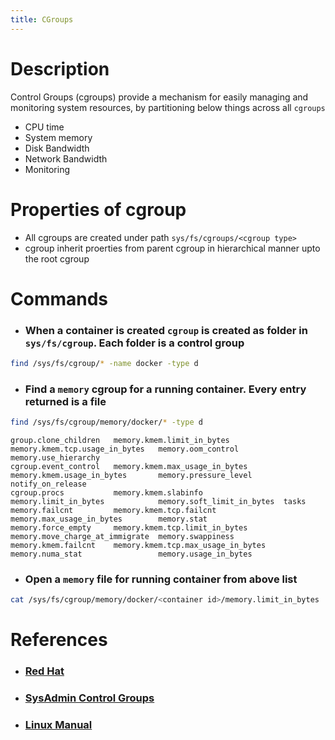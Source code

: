 ```yaml
---
title: CGroups
---
```


# Description
Control Groups (cgroups) provide a mechanism for easily managing and monitoring system resources, by partitioning below things across all `cgroups`
- CPU time
- System memory
- Disk Bandwidth
- Network Bandwidth
- Monitoring

# Properties of cgroup
- All cgroups are created under path `sys/fs/cgroups/<cgroup type>`
- cgroup inherit proerties from parent cgroup in hierarchical manner upto the root cgroup

# Commands  
- ### When a container is created `cgroup` is created as folder in `sys/fs/cgroup`. Each folder is a control group
```bash
find /sys/fs/cgroup/* -name docker -type d
```

- ### Find a `memory` cgroup for a running container. Every entry returned is a file
```bash
find /sys/fs/cgroup/memory/docker/* -type d
```
```
group.clone_children   memory.kmem.limit_in_bytes          memory.kmem.tcp.usage_in_bytes   memory.oom_control          memory.use_hierarchy
cgroup.event_control   memory.kmem.max_usage_in_bytes      memory.kmem.usage_in_bytes       memory.pressure_level       notify_on_release
cgroup.procs           memory.kmem.slabinfo                memory.limit_in_bytes            memory.soft_limit_in_bytes  tasks
memory.failcnt         memory.kmem.tcp.failcnt             memory.max_usage_in_bytes        memory.stat
memory.force_empty     memory.kmem.tcp.limit_in_bytes      memory.move_charge_at_immigrate  memory.swappiness
memory.kmem.failcnt    memory.kmem.tcp.max_usage_in_bytes  memory.numa_stat                 memory.usage_in_bytes
```

- ### Open a `memory` file for running container from above list
```bash
cat /sys/fs/cgroup/memory/docker/<container id>/memory.limit_in_bytes
```

# References
- ### [Red Hat](https://www.redhat.com/sysadmin/cgroups-part-one)
- ### [SysAdmin Control Groups](https://sysadmincasts.com/episodes/14-introduction-to-linux-control-groups-cgroups)
- ### [Linux Manual](https://www.man7.org/linux/man-pages/man7/cgroups.7.html)
